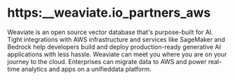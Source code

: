 # https:\_\_weaviate.io_partners_aws

Weaviate is an open source vector database that's purpose-built for AI. Tight integrations with AWS infrastructure and services like SageMaker and Bedrock help developers build and deploy production-ready generative AI applications with less hassle. Weaviate can meet you where you are on your journey to the cloud. Enterprises can migrate data to AWS and power real-time analytics and apps on a unifieddata platform.
